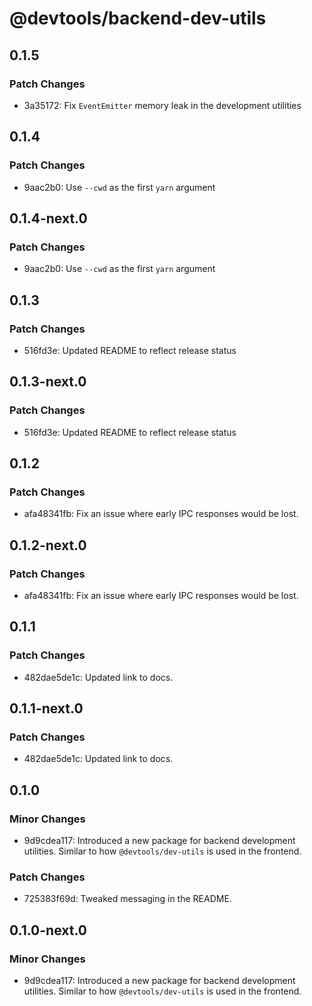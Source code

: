 # @devtools/backend-dev-utils

## 0.1.5

### Patch Changes

- 3a35172: Fix `EventEmitter` memory leak in the development utilities

## 0.1.4

### Patch Changes

- 9aac2b0: Use `--cwd` as the first `yarn` argument

## 0.1.4-next.0

### Patch Changes

- 9aac2b0: Use `--cwd` as the first `yarn` argument

## 0.1.3

### Patch Changes

- 516fd3e: Updated README to reflect release status

## 0.1.3-next.0

### Patch Changes

- 516fd3e: Updated README to reflect release status

## 0.1.2

### Patch Changes

- afa48341fb: Fix an issue where early IPC responses would be lost.

## 0.1.2-next.0

### Patch Changes

- afa48341fb: Fix an issue where early IPC responses would be lost.

## 0.1.1

### Patch Changes

- 482dae5de1c: Updated link to docs.

## 0.1.1-next.0

### Patch Changes

- 482dae5de1c: Updated link to docs.

## 0.1.0

### Minor Changes

- 9d9cdea117: Introduced a new package for backend development utilities. Similar to how `@devtools/dev-utils` is used in the frontend.

### Patch Changes

- 725383f69d: Tweaked messaging in the README.

## 0.1.0-next.0

### Minor Changes

- 9d9cdea117: Introduced a new package for backend development utilities. Similar to how `@devtools/dev-utils` is used in the frontend.
